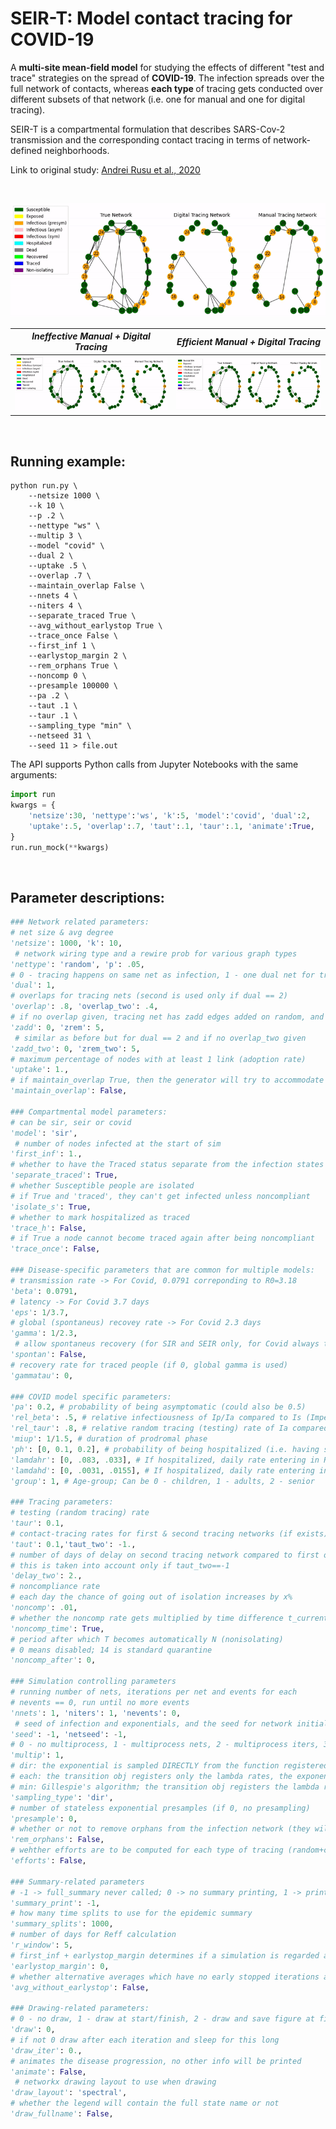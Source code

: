 # SEIR-T: Model contact tracing for COVID-19

A <b>multi-site mean-field model</b> for studying the effects of different "test and trace" strategies on the spread of <b>COVID-19</b>. The infection spreads over the full network of contacts, whereas <b>each type </b> of tracing gets conducted over different subsets of that network (i.e. one for manual and one for digital tracing).

SEIR-T is a compartmental formulation that describes SARS-Cov-2 transmission and the corresponding contact tracing in terms of network-defined neighborhoods.

Link to original study: <a href="https://www.dropbox.com/s/p1kyfmfx58d2b3v/Contact_Tracing.pdf?raw=1" target="_blank">Andrei Rusu et al., 2020</a>

<br />

<p style="text-align:center;"><a href="https://www.dropbox.com/s/m284tx8tmgeckqk/noncomp.mp4?dl=0" target="_blank"><img src="fig/noncomp.gif"/></a></p>



<i>Ineffective Manual + Digital Tracing </i>          |  <i>Efficient Manual + Digital Tracing </i>
:-------------------------:|:-------------------------:
[![Ineffective tracing example](fig/nct.gif)](https://www.dropbox.com/s/bxirlp1271teadg/nct.mp4?raw=1#t=0.1) |  [![Efficient tracing example](fig/ct.gif)](https://www.dropbox.com/s/3o0a63ivj8gk82c/ct.mp4?raw=1#t=0.1)

<br />
<h2>Running example:</h2>

```
python run.py \
    --netsize 1000 \
    --k 10 \
    --p .2 \
    --nettype "ws" \
    --multip 3 \
    --model "covid" \
    --dual 2 \
    --uptake .5 \
    --overlap .7 \
    --maintain_overlap False \
    --nnets 4 \
    --niters 4 \
    --separate_traced True \
    --avg_without_earlystop True \
    --trace_once False \
    --first_inf 1 \
    --earlystop_margin 2 \
    --rem_orphans True \
    --noncomp 0 \
    --presample 100000 \
    --pa .2 \
    --taut .1 \
    --taur .1 \
    --sampling_type "min" \
    --netseed 31 \
    --seed 11 > file.out
```

The API supports Python calls from Jupyter Notebooks with the same arguments:
```python
import run
kwargs = {
    'netsize':30, 'nettype':'ws', 'k':5, 'model':'covid', 'dual':2, 
    'uptake':.5, 'overlap':.7, 'taut':.1, 'taur':.1, 'animate':True,
}
run.run_mock(**kwargs)
```

<br />
<h2>Parameter descriptions:</h2>

```python
### Network related parameters:
# net size & avg degree 
'netsize': 1000, 'k': 10,
 # network wiring type and a rewire prob for various graph types
'nettype': 'random', 'p': .05,
# 0 - tracing happens on same net as infection, 1 - one dual net for tracing, 2 - two dual nets for tracing
'dual': 1,
# overlaps for tracing nets (second is used only if dual == 2)
'overlap': .8, 'overlap_two': .4,
# if no overlap given, tracing net has zadd edges added on random, and zrem removed
'zadd': 0, 'zrem': 5,
 # similar as before but for dual == 2 and if no overlap_two given
'zadd_two': 0, 'zrem_two': 5,
# maximum percentage of nodes with at least 1 link (adoption rate)
'uptake': 1.,
# if maintain_overlap True, then the generator will try to accommodate both the uptake and the overlap
'maintain_overlap': False,

### Compartmental model parameters:
# can be sir, seir or covid
'model': 'sir',
 # number of nodes infected at the start of sim
'first_inf': 1.,
# whether to have the Traced status separate from the infection states
'separate_traced': True,
# whether Susceptible people are isolated 
# if True and 'traced', they can't get infected unless noncompliant
'isolate_s': True,
# whether to mark hospitalized as traced
'trace_h': False,
# if True a node cannot become traced again after being noncompliant
'trace_once': False,

### Disease-specific parameters that are common for multiple models:
# transmission rate -> For Covid, 0.0791 correponding to R0=3.18
'beta': 0.0791,
# latency -> For Covid 3.7 days
'eps': 1/3.7,
# global (spontaneus) recovey rate -> For Covid 2.3 days
'gamma': 1/2.3,
 # allow spontaneus recovery (for SIR and SEIR only, for Covid always true)
'spontan': False,
# recovery rate for traced people (if 0, global gamma is used)
'gammatau': 0,

### COVID model specific parameters:
'pa': 0.2, # probability of being asymptomatic (could also be 0.5)
'rel_beta': .5, # relative infectiousness of Ip/Ia compared to Is (Imperial paper + Medrxiv paper)
'rel_taur': .8, # relative random tracing (testing) rate of Ia compared to Is 
'miup': 1/1.5, # duration of prodromal phase
'ph': [0, 0.1, 0.2], # probability of being hospitalized (i.e. having severe symptoms Pss) based on age category 
'lamdahr': [0, .083, .033], # If hospitalized, daily rate entering in R based on age category
'lamdahd': [0, .0031, .0155], # If hospitalized, daily rate entering in D based on age category
'group': 1, # Age-group; Can be 0 - children, 1 - adults, 2 - senior

### Tracing parameters:
# testing (random tracing) rate
'taur': 0.1,
# contact-tracing rates for first & second tracing networks (if exists)
'taut': 0.1,'taut_two': -1.,
# number of days of delay on second tracing network compared to first one
# this is taken into account only if taut_two==-1
'delay_two': 2.,
# noncompliance rate
# each day the chance of going out of isolation increases by x%
'noncomp': .01,
# whether the noncomp rate gets multiplied by time difference t_current - t_trace
'noncomp_time': True,
# period after which T becomes automatically N (nonisolating)
# 0 means disabled; 14 is standard quarantine
'noncomp_after': 0,

### Simulation controlling parameters
# running number of nets, iterations per net and events for each
# nevents == 0, run until no more events
'nnets': 1, 'niters': 1, 'nevents': 0,
 # seed of infection and exponentials, and the seed for network initializations
'seed': -1, 'netseed': -1,
# 0 - no multiprocess, 1 - multiprocess nets, 2 - multiprocess iters, 3 - multiprocess nets and iters (half-half cpus)
'multip': 1,
# dir: the exponential is sampled DIRECTLY from the function registered on the transition object
# each: the transition obj registers only the lambda rates, the exponential is sampled FOR EACH lambda with exp_sampler.py
# min: Gillespie's algorithm; the transition obj registers the lambda rates, ONLY the MINIMUM exponential is sampled based on sum
'sampling_type': 'dir',
# number of stateless exponential presamples (if 0, no presampling)
'presample': 0, 
# whether or not to remove orphans from the infection network (they will not move state)
'rem_orphans': False,
# wehther efforts are to be computed for each type of tracing (random+contact)
'efforts': False,

### Summary-related parameters
# -1 -> full_summary never called; 0 -> no summary printing, 1 -> print summary as well
'summary_print': -1,
# how many time splits to use for the epidemic summary
'summary_splits': 1000,
# number of days for Reff calculation
'r_window': 5, 
# first_inf + earlystop_margin determines if a simulation is regarded as early stopped
'earlystop_margin': 0,
# whether alternative averages which have no early stopped iterations are to be computed
'avg_without_earlystop': False,

### Drawing-related parameters:
# 0 - no draw, 1 - draw at start/finish, 2 - draw and save figure at finish
'draw': 0,
# if not 0 draw after each iteration and sleep for this long
'draw_iter': 0.,
# animates the disease progression, no other info will be printed
'animate': False,
 # networkx drawing layout to use when drawing
'draw_layout': 'spectral',
# whether the legend will contain the full state name or not
'draw_fullname': False,
```